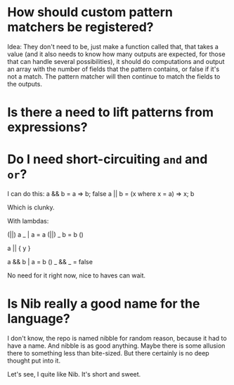 # How should custom pattern matchers be registered?

Idea: They don't need to be, just make a function called that, that takes a value (and it also needs to know how many outputs are expected, for those that can handle several possibilities), it should do computations and output an array with the number of fields that the pattern contains, or false if it's not a match. The pattern matcher will then continue to match the fields to the outputs.


# Is there a need to lift patterns from expressions?


# Do I need short-circuiting `and` and `or`?

I can do this:
a && b = a => b; false
a || b = (x where x = a) => x; b

Which is clunky.

With lambdas:

(||) a _ | a = a
(||) _ b = b ()

a || { y }

a && b | a = b ()
_ && _ = false

No need for it right now, nice to haves can wait.

# Is Nib really a good name for the language?

I don't know, the repo is named nibble for random reason, because it had to have a name. And nibble is as good anything. Maybe there is some allusion there to something less than bite-sized. But there certainly is no deep thought put into it.

Let's see, I quite like Nib. It's short and sweet.
